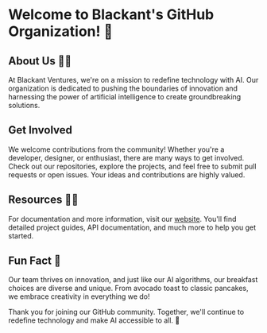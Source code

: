 # Welcome to Blackant's GitHub Organization! 🎉

## About Us 🙋‍♀️

At Blackant Ventures, we're on a mission to redefine technology with AI. Our organization is dedicated to pushing the boundaries of innovation and harnessing the power of artificial intelligence to create groundbreaking solutions.

## Get Involved

We welcome contributions from the community! Whether you're a developer, designer, or enthusiast, there are many ways to get involved. Check out our repositories, explore the projects, and feel free to submit pull requests or open issues. Your ideas and contributions are highly valued.

## Resources 👩‍💻

For documentation and more information, visit our [website](https://www.blackant.ai). You'll find detailed project guides, API documentation, and much more to help you get started.

## Fun Fact 🍿

Our team thrives on innovation, and just like our AI algorithms, our breakfast choices are diverse and unique. From avocado toast to classic pancakes, we embrace creativity in everything we do!

Thank you for joining our GitHub community. Together, we'll continue to redefine technology and make AI accessible to all. 🚀

